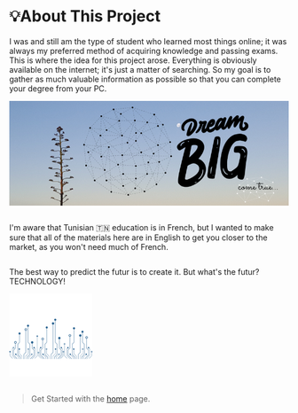 # 💡About This Project

I was and still am the type of student who learned most things online; it was always my preferred method of acquiring knowledge and passing exams. This is where the idea for this project arose. Everything is obviously available on the internet; it's just a matter of searching. So my goal is to gather as much valuable information as possible so that you can complete your degree from your PC. 




![Mountain](images/dream.png ':class=banner-tall-image')  


<div class="row">
<div class="column">

I'm aware that Tunisian 🇹🇳 education is in French, but I wanted to make sure that all of the materials here are in English to get you closer to the market, as you won't need much of French.
</div>
<div class="column">

The best way to predict the futur is to create it. But what's the futur? TECHNOLOGY! 

![TECH](images/innovate.png)
</div>
</div>

> Get Started with the [home](home) page.

